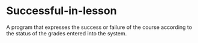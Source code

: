 # Successful-in-lesson
A program that expresses the success or failure of the course according to the status of the grades entered into the system.
